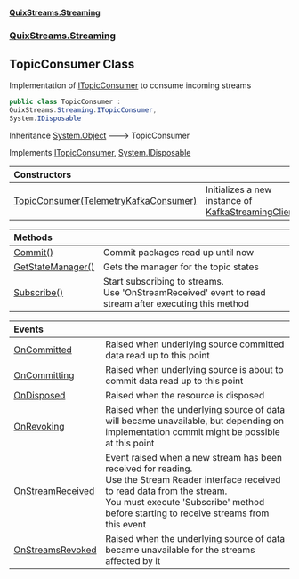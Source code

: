 #### [QuixStreams.Streaming](index.md 'index')
### [QuixStreams.Streaming](QuixStreams.Streaming.md 'QuixStreams.Streaming')

## TopicConsumer Class

Implementation of [ITopicConsumer](ITopicConsumer.md 'QuixStreams.Streaming.ITopicConsumer') to consume incoming streams

```csharp
public class TopicConsumer :
QuixStreams.Streaming.ITopicConsumer,
System.IDisposable
```

Inheritance [System.Object](https://docs.microsoft.com/en-us/dotnet/api/System.Object 'System.Object') &#129106; TopicConsumer

Implements [ITopicConsumer](ITopicConsumer.md 'QuixStreams.Streaming.ITopicConsumer'), [System.IDisposable](https://docs.microsoft.com/en-us/dotnet/api/System.IDisposable 'System.IDisposable')

| Constructors | |
| :--- | :--- |
| [TopicConsumer(TelemetryKafkaConsumer)](TopicConsumer.TopicConsumer(TelemetryKafkaConsumer).md 'QuixStreams.Streaming.TopicConsumer.TopicConsumer(QuixStreams.Telemetry.Kafka.TelemetryKafkaConsumer)') | Initializes a new instance of [KafkaStreamingClient](KafkaStreamingClient.md 'QuixStreams.Streaming.KafkaStreamingClient') |

| Methods | |
| :--- | :--- |
| [Commit()](TopicConsumer.Commit().md 'QuixStreams.Streaming.TopicConsumer.Commit()') | Commit packages read up until now |
| [GetStateManager()](TopicConsumer.GetStateManager().md 'QuixStreams.Streaming.TopicConsumer.GetStateManager()') | Gets the manager for the topic states |
| [Subscribe()](TopicConsumer.Subscribe().md 'QuixStreams.Streaming.TopicConsumer.Subscribe()') | Start subscribing to streams.<br/>Use 'OnStreamReceived' event to read stream after executing this method |

| Events | |
| :--- | :--- |
| [OnCommitted](TopicConsumer.OnCommitted.md 'QuixStreams.Streaming.TopicConsumer.OnCommitted') | Raised when underlying source committed data read up to this point |
| [OnCommitting](TopicConsumer.OnCommitting.md 'QuixStreams.Streaming.TopicConsumer.OnCommitting') | Raised when underlying source is about to commit data read up to this point |
| [OnDisposed](TopicConsumer.OnDisposed.md 'QuixStreams.Streaming.TopicConsumer.OnDisposed') | Raised when the resource is disposed |
| [OnRevoking](TopicConsumer.OnRevoking.md 'QuixStreams.Streaming.TopicConsumer.OnRevoking') | Raised when the underlying source of data will became unavailable, but depending on implementation commit might be possible at this point |
| [OnStreamReceived](TopicConsumer.OnStreamReceived.md 'QuixStreams.Streaming.TopicConsumer.OnStreamReceived') | Event raised when a new stream has been received for reading.<br/>Use the Stream Reader interface received to read data from the stream.<br/>You must execute 'Subscribe' method before starting to receive streams from this event |
| [OnStreamsRevoked](TopicConsumer.OnStreamsRevoked.md 'QuixStreams.Streaming.TopicConsumer.OnStreamsRevoked') | Raised when the underlying source of data became unavailable for the streams affected by it |
